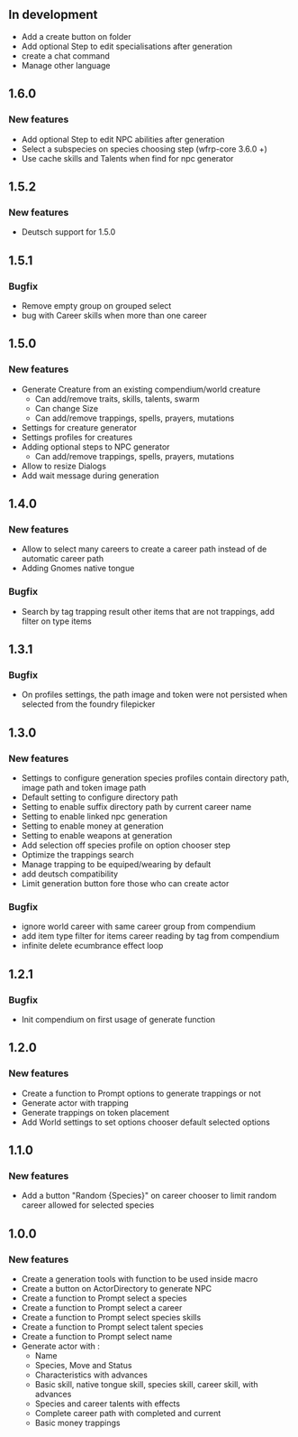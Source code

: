 ## In development

- Add a create button on folder
- Add optional Step to edit specialisations after generation
- create a chat command
- Manage other language

## 1.6.0

### New features

- Add optional Step to edit NPC abilities after generation
- Select a subspecies on species choosing step (wfrp-core 3.6.0 +)
- Use cache skills and Talents when find for npc generator

## 1.5.2

### New features

- Deutsch support for 1.5.0

## 1.5.1

### Bugfix

- Remove empty group on grouped select
- bug with Career skills when more than one career

## 1.5.0

### New features

- Generate Creature from an existing compendium/world creature
  - Can add/remove traits, skills, talents, swarm
  - Can change Size
  - Can add/remove trappings, spells, prayers, mutations
- Settings for creature generator
- Settings profiles for creatures
- Adding optional steps to NPC generator
  - Can add/remove trappings, spells, prayers, mutations
- Allow to resize Dialogs
- Add wait message during generation

## 1.4.0

### New features

- Allow to select many careers to create a career path instead of de automatic career path
- Adding Gnomes native tongue

### Bugfix

- Search by tag trapping result other items that are not trappings, add filter on type items

## 1.3.1

### Bugfix

- On profiles settings, the path image and token were not persisted when selected from the foundry filepicker

## 1.3.0

### New features

- Settings to configure generation species profiles contain directory path, image path and token image path
- Default setting to configure directory path
- Setting to enable suffix directory path by current career name
- Setting to enable linked npc generation
- Setting to enable money at generation
- Setting to enable weapons at generation
- Add selection off species profile on option chooser step
- Optimize the trappings search
- Manage trapping to be equiped/wearing by default
- add deutsch compatibility
- Limit generation button fore those who can create actor

### Bugfix

- ignore world career with same career group from compendium
- add item type filter for items career reading by tag from compendium
- infinite delete ecumbrance effect loop

## 1.2.1

### Bugfix

- Init compendium on first usage of generate function

## 1.2.0

### New features

- Create a function to Prompt options to generate trappings or not
- Generate actor with trapping
- Generate trappings on token placement
- Add World settings to set options chooser default selected options

## 1.1.0

### New features

- Add a button "Random {Species}" on career chooser to limit random career allowed for selected species

## 1.0.0

### New features

- Create a generation tools with function to be used inside macro
- Create a button on ActorDirectory to generate NPC
- Create a function to Prompt select a species
- Create a function to Prompt select a career
- Create a function to Prompt select species skills
- Create a function to Prompt select talent species
- Create a function to Prompt select name
- Generate actor with :
  - Name
  - Species, Move and Status
  - Characteristics with advances
  - Basic skill, native tongue skill, species skill, career skill, with advances
  - Species and career talents with effects
  - Complete career path with completed and current
  - Basic money trappings
